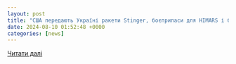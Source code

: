```yaml
---
layout: post
title: "США передають Україні ракети Stinger, боєприпаси для HIMARS і броньовані автомобілі HMMWV"
date: 2024-08-10 01:52:48 +0000
categories: [news]
---
```


[Читати далі](https://gagadget.com/uk/486159-raketi-stinger-boiepripasi-dlia-himars-i-bronovani-avtomobili-hmmwv-ssha-peredaiut-ukrayini-novii-paket-viiskovoyi-dopomogi-na-125-mln/)
